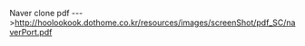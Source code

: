 Naver clone
pdf --->http://hoolookook.dothome.co.kr/resources/images/screenShot/pdf_SC/naverPort.pdf
